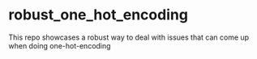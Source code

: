 # robust_one_hot_encoding
This repo showcases a robust way to deal with issues that can come up when doing one-hot-encoding
